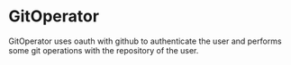 # GitOperator
GitOperator uses oauth with github to authenticate the user and performs some git operations with the repository of the user.
